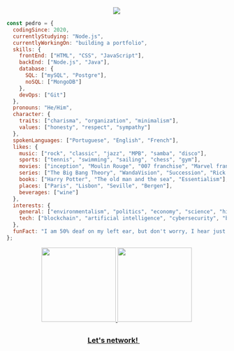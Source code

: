 <div align="center">
<img src="https://user-images.githubusercontent.com/71517464/132516194-c835db33-616a-49f7-a6b6-c27fca0098ec.gif" align="center">
</div>


  
```javascript
const pedro = {
  codingSince: 2020,
  currentlyStudying: "Node.js",
  currentlyWorkingOn: "building a portfolio",
  skills: {
    frontEnd: ["HTML", "CSS", "JavaScript"],
    backEnd: ["Node.js", "Java"],
    database: {
      SQL: ["mySQL", "Postgre"],
      noSQL: ["MongoDB"]
    },
    devOps: ["Git"]
  },
  pronouns: "He/Him",
  character: {
    traits: ["charisma", "organization", "minimalism"],
    values: ["honesty", "respect", "sympathy"]
  },
  spokenLanguages: ["Portuguese", "English", "French"],
  likes: {
    music: ["rock", "classic", "jazz", "MPB", "samba", "disco"],
    sports: ["tennis", "swimming", "sailing", "chess", "gym"],
    movies: ["inception", "Moulin Rouge", "007 franchise", "Marvel franchise"],
    series: ["The Big Bang Theory", "WandaVision", "Succession", "Rick and Morty"],
    books: ["Harry Potter", "The old man and the sea", "Essentialism"],
    places: ["Paris", "Lisbon", "Seville", "Bergen"],
    beverages: ["wine"]
  },
  interests: {
    general: ["environmentalism", "politics", "economy", "science", "history", "entrepreneurship"],
    tech: ["blockchain", "artificial intelligence", "cybersecurity", "backend engineering"]
  },
  funFact: "I am 50% deaf on my left ear, but don't worry, I hear just fine... most of the time."
};
```
<div align="center">
  <a href="https://github.com/pedrogcamposb">
  <img height="170px" src="https://github-readme-stats.vercel.app/api?username=pedrogcamposb&show_icons=true&theme=dracula&include_all_commits=true&count_private=true"/>
  <img height="170px" src="https://github-readme-stats.vercel.app/api/top-langs/?username=pedrogcamposb&layout=compact&langs_count=7&theme=dracula"/>
 </div>

<h2></h2>
  
<h3 align="center"><a href="https://www.linkedin.com/in/pedrogcamposb/">Let's network! <img src="https://cdn-icons-png.flaticon.com/512/174/174857.png" width="14px"></a></h3>




<!--
**pedrogcamposb/pedrogcamposb** is a ✨ _special_ ✨ repository because its `README.md` (this file) appears on your GitHub profile.

Here are some ideas to get you started:

- 🔭 I’m currently working on ...
- 🌱 I’m currently learning ...
- 👯 I’m looking to collaborate on ...
- 🤔 I’m looking for help with ...
- 💬 Ask me about ...
- 📫 How to reach me: ...
- 😄 Pronouns: ...
- ⚡ Fun fact: ...

To add: links (personal website, linkedin), about me, spoken lannguages, programming languages, header
-->
